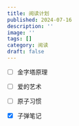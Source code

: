 ```yaml
---
title: 阅读计划
published: 2024-07-16
description: ''
image: ''
tags: []
category: 阅读
draft: false  
---
```


- [ ] 金字塔原理

- [ ] 爱的艺术
- [ ] 原子习惯
- [x] 子弹笔记
